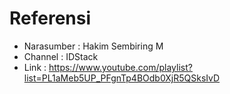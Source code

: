 # Referensi

- Narasumber : Hakim Sembiring M
- Channel : IDStack
- Link : https://www.youtube.com/playlist?list=PL1aMeb5UP_PFgnTp4BOdb0XjR5QSksIvD